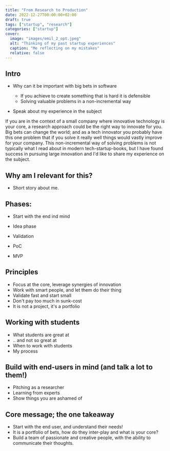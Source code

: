 ```yaml
---
title: "From Research to Production"
date: 2022-12-27T00:00:00+02:00
draft: true
tags: ["startup", "research"]
categories: ["startup"]
cover:
  image: "images/emil_2_opt.jpeg"
  alt: "Thinking of my past startup experiences"
  caption: "Me reflecting on my mistakes"
  relative: false
---
```


## Intro
- Why can it be important with big bets in software
  - If you achieve to create something that is hard it is defensible 
  - Solving valuable problems in a non-incremental way

- Speak about my experience in the subject


If you are in the context of a small company where innovative technology is your core, a research approach could be the right way to innovate for you. Big bets can change the world; and as a tech innovator you probably have this one problem that if you solve it really well things would vastly improve for your company. This non-incremental way of solving problems is not typically what I read about in modern tech-startup-books, but I have found success in pursuing large innovation and I'd like to share my experience on the subject. 

## Why am I relevant for this? 
- Short story about me. 


## Phases:
- Start with the end ind mind

- Idea phase
- Validation
- PoC
- MVP


## Principles
- Focus at the core, leverage synergies of innovation 
- Work with smart people, and let them do their thing
- Validate fast and start small 
- Don't pay too much in sunk-cost 
- It is not a project, it's a portfolio


## Working with students
- What students are great at
- .. and not so great at
- When to work with students 
- My process

## Build with end-users in mind (and talk a lot to them!)
- Pitching as a researcher
- Learning from experts
- Show things you are ashamed of 



## Core message; the one takeaway
- Start with the end user, and understand their needs! 
- It is a portfolio of bets, how do they inter-play and what is your core? 
- Build a team of passionate and creative people, with the ability to communicate their thoughts. 
